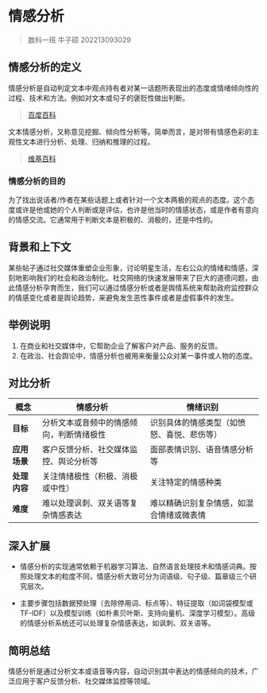 # 情感分析

> 数科一班 牛子硕 202213093029

## 情感分析的定义

情感分析是自动判定文本中观点持有者对某一话题所表现出的态度或情绪倾向性的过程、技术和方法。例如对文本或句子的褒贬性做出判断。
> [百度百科](https://baike.baidu.com/item/%E6%83%85%E6%84%9F%E5%88%86%E6%9E%90/2171168)

文本情感分析，又称意见挖掘、倾向性分析等。简单而言，是对带有情感色彩的主观性文本进行分析、处理、归纳和推理的过程。
> [维基百科](https://baike.baidu.com/item/%E6%96%87%E6%9C%AC%E6%83%85%E6%84%9F%E5%88%86%E6%9E%90/19431243)

### 情感分析的目的

为了找出说话者/作者在某些话题上或者针对一个文本两极的观点的态度。这个态度或许是他或她的个人判断或是评估，也许是他当时的情感状态，或是作者有意向的情感交流。它通常用于判断文本是积极的、消极的，还是中性的。

## 背景和上下文

某些帖子通过社交媒体重塑企业形象，讨论明星生活，左右公众的情绪和情感，深刻地影响我们的社会和政治制化。社交网络的快速发展带来了巨大的道德问题，由此情感分析孕育而生，我们可以通过情感分析或者是舆情系统来帮助政府监控群众的情感变化或者是舆论趋势，来避免发生恶性事件或者是虚假事件的发生。

## 举例说明

1.  在商业和社交媒体中，它帮助企业了解客户对产品、服务的反馈。
2.  在政治、社会舆论中，情感分析也被用来衡量公众对某一事件或人物的态度。

## 对比分析

| **概念**     | **情感分析**                             | **情绪识别**                               |
|------------------|---------------------------|---------------------------|
| **目标**     | 分析文本或音频中的情感倾向，判断情绪极性 | 识别具体的情感类型（如愤怒、喜悦、悲伤等） |
| **应用场景** | 客户反馈分析、社交媒体监控、舆论分析等   | 面部表情识别、语音情感分析等               |
| **处理内容** | 关注情绪极性（积极、消极或中性）         | 关注特定的情感种类                         |
| **难度**     | 难以处理讽刺、双关语等复杂情感表达       | 难以精确识别复杂情感，如混合情绪或微表情   |

## 深入扩展

-   情感分析的实现通常依赖于机器学习算法、自然语言处理技术和情感词典。按照处理文本的粒度不同，情感分析大致可分为词语级、句子级、篇章级三个研究层次。

-   主要步骤包括数据预处理（去除停用词、标点等）、特征提取（如词袋模型或TF-IDF）以及模型训练（如朴素贝叶斯、支持向量机、深度学习模型）。高级的情感分析系统还可以处理复杂情感表达，如讽刺、双关语等。

## 简明总结

情感分析是通过分析文本或语音等内容，自动识别其中表达的情感倾向的技术，广泛应用于客户反馈分析、社交媒体监控等领域。
